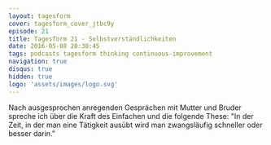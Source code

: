 ```yaml
---
layout: tagesform
cover: tagesform_cover_jtbc9y
episode: 21
title: Tagesform 21 - Selbstverständlichkeiten
date: 2016-05-08 20:30:45
tags: podcasts tagesform thinking continuous-improvement
navigation: true
disqus: true
hidden: true
logo: 'assets/images/logo.svg'
---
```


Nach ausgesprochen anregenden Gesprächen mit Mutter und Bruder
spreche ich über die Kraft des Einfachen und die folgende These:
"In der Zeit, in der man eine Tätigkeit ausübt wird man zwangsläufig
schneller oder besser darin."
